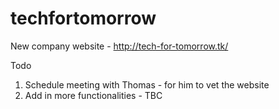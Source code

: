 # techfortomorrow
New company website - http://tech-for-tomorrow.tk/

Todo

1. Schedule meeting with Thomas - for him to vet the website
2. Add in more functionalities - TBC
